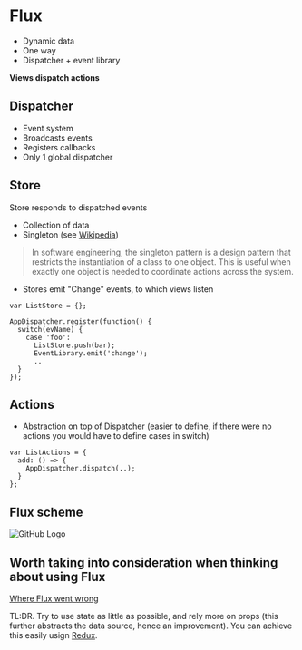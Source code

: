 # Flux

* Dynamic data
* One way
* Dispatcher + event library

**Views dispatch actions**

## Dispatcher

* Event system
* Broadcasts events
* Registers callbacks
* Only 1 global dispatcher

## Store

Store responds to dispatched events

* Collection of data
* Singleton (see [Wikipedia](https://en.wikipedia.org/wiki/Singleton_pattern))
> In software engineering, the singleton pattern is a design pattern that restricts the instantiation of a class to one object. This is useful when exactly one object is needed to coordinate actions across the system.
* Stores emit "Change" events, to which views listen

```
var ListStore = {};

AppDispatcher.register(function() {
  switch(evName) {
    case 'foo':
      ListStore.push(bar);
      EventLibrary.emit('change');
      ..
  }
});
```

## Actions

* Abstraction on top of Dispatcher (easier to define, if there were no actions you would have to define cases in switch)

```
var ListActions = {
  add: () => {
    AppDispatcher.dispatch(..);
  }
};
```

## Flux scheme
![GitHub Logo](https://cask.scotch.io/2014/10/V70cSEC.png)

## Worth taking into consideration when thinking about using Flux

[Where Flux went wrong](http://technologyadvice.github.io/where-flux-went-wrong/)

TL:DR. Try to use state as little as possible, and rely more on props (this further abstracts the data source, hence an improvement). You can achieve this easily usign [Redux](http://redux.js.org/).
